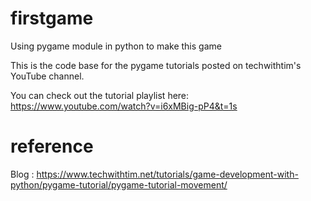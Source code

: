 # firstgame

Using pygame module in python to make this game

This is the code base for the pygame tutorials posted on techwithtim's YouTube channel.

You can check out the tutorial playlist here: https://www.youtube.com/watch?v=i6xMBig-pP4&t=1s

# reference

Blog : https://www.techwithtim.net/tutorials/game-development-with-python/pygame-tutorial/pygame-tutorial-movement/
